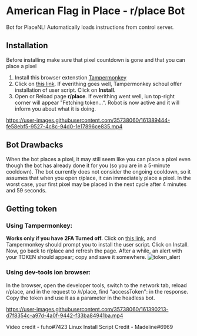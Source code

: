 # American Flag in Place - r/place Bot
 
Bot for PlaceNL! Automatically loads instructions from control server.
 
 
## Installation
 
Before installing make sure that pixel countdown is gone and that you can place a pixel
 
1. Install this browser extenstion [Tampermonkey](https://www.tampermonkey.net/)
2. Click on [this link](./tampermonkey/placenlbot.user.js?raw=1). If everithing goes well, Tampermonkey schoul offer installation of user script. Click on **Install**.
3. Open or Reload page **r/place**. If everithing went well, iun top-right corner will appear "Fetching token...“. Robot is now active and it will inform you about what it is doing.
 
 
 
https://user-images.githubusercontent.com/35738060/161389444-fe58ebf5-9527-4c8c-94d0-1e17896ce835.mp4
 
 
 
## Bot Drawbacks
 
When the bot places a pixel, it may still seem like you can place a pixel even though the bot has already done it for you (so you are in a 5-minute cooldown). The bot currently does not consider the ongoing cooldown, so it assumes that when you open r/place, it can immediately place a pixel. In the worst case, your first pixel may be placed in the next cycle after 4 minutes and 59 seconds.
 
 
 
## Getting token
 
### Using Tampermonkey:  
**Works only if you have 2FA Turned off.**
Click on [this link](./tampermonkey/print_token.user.js?raw=1), and Tampermonkey should prompt you to install the user script. Click on Install. Now, go back to r/place and refresh the page. After a while, an alert with your TOKEN should appear; copy and save it somewhere.
![token_alert](https://user-images.githubusercontent.com/539452/161394556-09c14efe-9f1d-4511-92bc-682100f34043.jpg)
 
### Using dev-tools ion browser:  
In the browser, open the developer tools, switch to the network tab, reload r/place, and in the request to /r/place, find "accessToken":<token> in the response. Copy the token and use it as a parameter in the headless bot.
 
https://user-images.githubusercontent.com/35738060/161390213-d7f8354c-a97d-4a0f-9442-f33ba84941ba.mp4
 
Video credit - fuho#7423
Linux Install Script Credit - Madeline#6969
